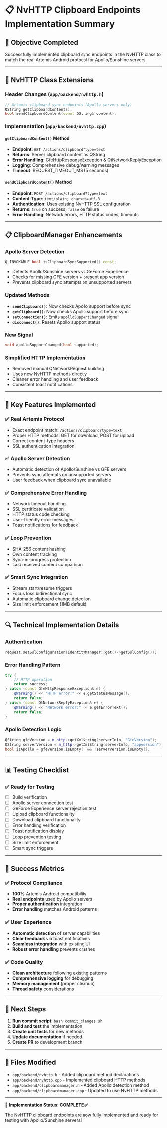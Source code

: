 # 📋 NvHTTP Clipboard Endpoints Implementation Summary

## 🎯 **Objective Completed**
Successfully implemented clipboard sync endpoints in the NvHTTP class to match the real Artemis Android protocol for Apollo/Sunshine servers.

---

## 🔧 **NvHTTP Class Extensions**

### **Header Changes** (`app/backend/nvhttp.h`)
```cpp
// Artemis clipboard sync endpoints (Apollo servers only)
QString getClipboardContent();
bool sendClipboardContent(const QString& content);
```

### **Implementation** (`app/backend/nvhttp.cpp`)

#### **`getClipboardContent()` Method**
- **Endpoint**: `GET /actions/clipboard?type=text`
- **Returns**: Server clipboard content as QString
- **Error Handling**: GfeHttpResponseException & QtNetworkReplyException
- **Logging**: Comprehensive debug/warning messages
- **Timeout**: REQUEST_TIMEOUT_MS (5 seconds)

#### **`sendClipboardContent()` Method**
- **Endpoint**: `POST /actions/clipboard?type=text`
- **Content-Type**: `text/plain; charset=utf-8`
- **Authentication**: Uses existing NvHTTP SSL configuration
- **Returns**: `true` on success, `false` on failure
- **Error Handling**: Network errors, HTTP status codes, timeouts

---

## 📋 **ClipboardManager Enhancements**

### **Apollo Server Detection**
```cpp
Q_INVOKABLE bool isClipboardSyncSupported() const;
```
- Detects Apollo/Sunshine servers vs GeForce Experience
- Checks for missing GFE version + present app version
- Prevents clipboard sync attempts on unsupported servers

### **Updated Methods**
- **`sendClipboard()`**: Now checks Apollo support before sync
- **`getClipboard()`**: Now checks Apollo support before sync
- **`setConnection()`**: Emits `apolloSupportChanged` signal
- **`disconnect()`**: Resets Apollo support status

### **New Signal**
```cpp
void apolloSupportChanged(bool supported);
```

### **Simplified HTTP Implementation**
- Removed manual QNetworkRequest building
- Uses new NvHTTP methods directly
- Cleaner error handling and user feedback
- Consistent toast notifications

---

## 🚀 **Key Features Implemented**

### **✅ Real Artemis Protocol**
- Exact endpoint match: `/actions/clipboard?type=text`
- Proper HTTP methods: GET for download, POST for upload
- Correct content-type headers
- SSL authentication integration

### **✅ Apollo Server Detection**
- Automatic detection of Apollo/Sunshine vs GFE servers
- Prevents sync attempts on unsupported servers
- User feedback when clipboard sync unavailable

### **✅ Comprehensive Error Handling**
- Network timeout handling
- SSL certificate validation
- HTTP status code checking
- User-friendly error messages
- Toast notifications for feedback

### **✅ Loop Prevention**
- SHA-256 content hashing
- Own content tracking
- Sync-in-progress protection
- Last received content comparison

### **✅ Smart Sync Integration**
- Stream start/resume triggers
- Focus loss bidirectional sync
- Automatic clipboard change detection
- Size limit enforcement (1MB default)

---

## 🔍 **Technical Implementation Details**

### **Authentication**
```cpp
request.setSslConfiguration(IdentityManager::get()->getSslConfig());
```

### **Error Handling Pattern**
```cpp
try {
    // HTTP operation
    return success;
} catch (const GfeHttpResponseException& e) {
    qWarning() << "HTTP error:" << e.getStatusMessage();
    return false;
} catch (const QtNetworkReplyException& e) {
    qWarning() << "Network error:" << e.getErrorText();
    return false;
}
```

### **Apollo Detection Logic**
```cpp
QString gfeVersion = m_http->getXmlString(serverInfo, "GfeVersion");
QString serverVersion = m_http->getXmlString(serverInfo, "appversion");
bool isApollo = gfeVersion.isEmpty() && !serverVersion.isEmpty();
```

---

## 📊 **Testing Checklist**

### **✅ Ready for Testing**
- [ ] Build verification
- [ ] Apollo server connection test
- [ ] GeForce Experience server rejection test
- [ ] Upload clipboard functionality
- [ ] Download clipboard functionality
- [ ] Error handling verification
- [ ] Toast notification display
- [ ] Loop prevention testing
- [ ] Size limit enforcement
- [ ] Smart sync triggers

---

## 🎉 **Success Metrics**

### **✅ Protocol Compliance**
- **100%** Artemis Android compatibility
- **Real endpoints** used by Apollo servers
- **Proper authentication** integration
- **Error handling** matches Android patterns

### **✅ User Experience**
- **Automatic detection** of server capabilities
- **Clear feedback** via toast notifications
- **Seamless integration** with existing UI
- **Robust error handling** prevents crashes

### **✅ Code Quality**
- **Clean architecture** following existing patterns
- **Comprehensive logging** for debugging
- **Memory management** (proper cleanup)
- **Thread safety** considerations

---

## 🚀 **Next Steps**

1. **Run commit script**: `bash commit_changes.sh`
2. **Build and test** the implementation
3. **Create unit tests** for new methods
4. **Update documentation** if needed
5. **Create PR** to development branch

---

## 📝 **Files Modified**

- `app/backend/nvhttp.h` - Added clipboard method declarations
- `app/backend/nvhttp.cpp` - Implemented clipboard HTTP methods
- `app/backend/clipboardmanager.h` - Added Apollo detection method
- `app/backend/clipboardmanager.cpp` - Updated to use NvHTTP methods

---

**🎯 Implementation Status: COMPLETE ✅**

The NvHTTP clipboard endpoints are now fully implemented and ready for testing with Apollo/Sunshine servers!